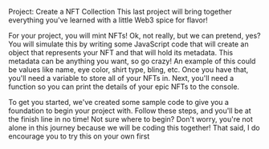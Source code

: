 Project: Create a NFT Collection
This last project will bring together everything you've learned with a little Web3 spice for flavor!

For your project, you will mint NFTs! Ok, not really, but we can pretend, yes? You will simulate this by writing some JavaScript code that will create an object that represents your NFT and that will hold its metadata. 
This metadata can be anything you want, so go crazy! An example of this could be values like name, eye color, shirt type, bling, etc. Once you have that, you'll need a variable to store all of your NFTs in. 
Next, you'll need a function so you can print the details of your epic NFTs to the console.

To get you started, we've created some sample code to give you a foundation to begin your project with. 
Follow these steps, and you'll be at the finish line in no time! Not sure where to begin? 
Don't worry, you're not alone in this journey because we will be coding this together! 
That said, I do encourage you to try this on your own first 

